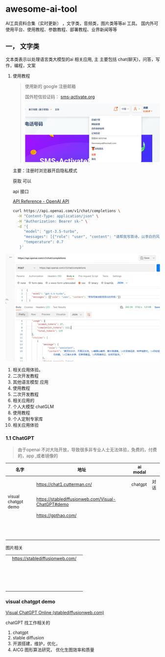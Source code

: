 # awesome-ai-tool


AI工具资料合集（实时更新） ，文字类，音频类，图片类等等ai 工具。 国内外可使用平台、使用教程、参数教程、部署教程、业界新闻等等



## 一， 文字类

文本类表示以处理语言类大模型的ai 相关应用, 主  主要包括 chat(聊天)，问答，写作，编程，文案 



1. 使用教程

   > 使用新的  google 注册邮箱
   >
   >  国外短信验证码： [sms-activate.org](https://link.juejin.cn/?target=https%3A%2F%2Fsms-activate.org%2Fcn)
   >
   > 
   >
   > ![image-20230410213457848](img/image-20230410213457848.png)

   主要：注册时浏览器开启隐私模式

   获取 可以

   > 

   api 接口

   [API Reference - OpenAI API](https://platform.openai.com/docs/api-reference/chat/create)

   ```sh
   curl https://api.openai.com/v1/chat/completions \
     -H "Content-Type: application/json" \
     -H "Authorization: Bearer sk-" \
     -d '{
        "model": "gpt-3.5-turbo",
        "messages": [{"role": "user", "content": "请帮我写首诗，以李白的风格!"}],
        "temperature": 0.7
      }'
   ```



![image-20230410224931572](img/image-20230410224931572.png)

1. 相关应用体验。
2. 二次开发教程
3. 其他语言模型 应用 
4. 使用教程
5. 二次开发教程
6. 相关应用的
7. 个人大模型 chatGLM 
8. 使用教程
9. 个人定制专家库
10. 相关应用体验





###  1.1 ChatGPT 

> 由于openai 不对大陆开放，导致很多非专业人士无法体验，免费的，付费的，app ,或者镜像的 

| 名字                 | 地址                                               | ai modal |      |
| -------------------- | -------------------------------------------------- | -------- | ---- |
|                      |                                                    |          |      |
|                      | https://chat1.cutterman.cn/                        | chatgpt  | 对话 |
|                      |                                                    |          |      |
| visual chatgpt  demo | https://stablediffusionweb.com/Visual-ChatGPT#demo |          |      |
|                      |                                                    |          |      |
|                      | https://gpthao.com/                                |          |      |
|                      |                                                    |          |      |
|                      |                                                    |          |      |
|                      |                                                    |          |      |
|                      |                                                    |          |      |
|                      |                                                    |          |      |
|                      |                                                    |          |      |
|                      |                                                    |          |      |
|                      |                                                    |          |      |
|                      |                                                    |          |      |
|                      |                                                    |          |      |
|                      |                                                    |          |      |
|                      |                                                    |          |      |
|                      |                                                    |          |      |

图片相关

|      |                                 |      |
| ---- | ------------------------------- | ---- |
|      | https://stablediffusionweb.com/ |      |
|      |                                 |      |
|      |                                 |      |
|      |                                 |      |
|      |                                 |      |
|      |                                 |      |
|      |                                 |      |
|      |                                 |      |
|      |                                 |      |
|      |                                 |      |
|      |                                 |      |
|      |                                 |      |
|      |                                 |      |
|      |                                 |      |
|      |                                 |      |
|      |                                 |      |
|      |                                 |      |
|      |                                 |      |
|      |                                 |      |



### visual chatgpt  demo

[Visual ChatGPT Online (stablediffusionweb.com)](https://stablediffusionweb.com/Visual-ChatGPT#demo)



chatGPT 找工作相关的

1.  chatgpt  
2. stable diffusion 
3. 开源搭建，维护，优化，
4. AICG  图形算法研究， 优化生图效率和质量
